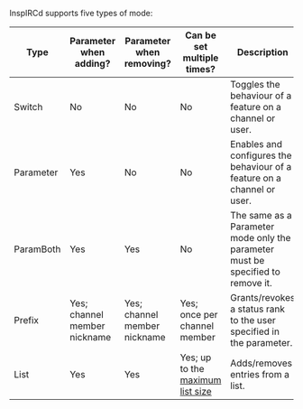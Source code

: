 <!-- This file contains a page fragment. Any changes will affect all pages that include it. -->

InspIRCd supports five types of mode:

Type      | Parameter when adding?       | Parameter when removing?     | Can be set multiple times?                                        | Description
--------- | ---------------------------- | ---------------------------- | ----------------------------------------------------------------- | -----------
Switch    | No                           | No                           | No                                                                | Toggles the behaviour of a feature on a channel or user.
Parameter | Yes                          | No                           | No                                                                | Enables and configures the behaviour of a feature on a channel or user.
ParamBoth | Yes                          | Yes                          | No                                                                | The same as a Parameter mode only the parameter must be specified to remove it.
Prefix    | Yes; channel member nickname | Yes; channel member nickname | Yes; once per channel member                                      | Grants/revokes a status rank to the user specified in the parameter.
List      | Yes                          | Yes                          | Yes; up to the [maximum list size](/3/configuration/#ltmaxlistgt) | Adds/removes entries from a list.
